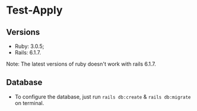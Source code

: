 # Test-Apply

## Versions

* Ruby: 3.0.5;
* Rails: 6.1.7.

Note: The latest versions of ruby doesn't work with rails 6.1.7.

## Database

* To configure the database, just run `rails db:create` & `rails db:migrate` on terminal.